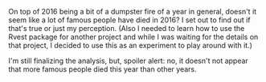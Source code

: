 On top of 2016 being a bit of a dumpster fire of a year in general,
doesn't it seem like a lot of famous people have died in 2016? I set out
to find out if that's true or just my perception. (Also I needed to
learn how to use the Rvest package for another project and while I was
waiting for the details on that project, I decided to use this as an
experiment to play around with it.)

I'm still finalizing the analysis, but, spoiler alert: no, it doesn't
not appear that more famous people died this year than other years.
